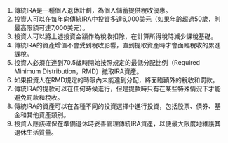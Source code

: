 

1. 傳統IRA是一種個人退休計劃，為個人儲蓄提供稅收優惠。
2. 投資人可以在每年向傳統IRA中投資多達6,000美元（如果年齡超過50歲，則最高限額可達7,000美元）。
3. 投資人可以將上述投資金額作為稅收扣除，在計算所得稅時減少課稅基礎。
4. 傳統IRA的資產增值不會受到稅收影響，直到提取資產時才會面臨稅收的累進課稅。
5. 投資人必須在達到70.5歲時開始按照規定的最低分配比例（Required Minimum Distribution，RMD）撤取IRA資產。
6. 如果投資人在RMD規定的時限內未能達到分配，將面臨額外的稅收和罰款。
7. 傳統IRA的提款可以在任何時候進行，但是提款時只有在某些特殊情況下才能避免罰款和稅收。
8. 傳統IRA的資產可以在各種不同的投資選擇中進行投資，包括股票、債券、基金和其他資產類別。
9. 投資人應該確保在準備退休時妥善管理傳統IRA資產，以便最大限度地維護其退休生活質量。
